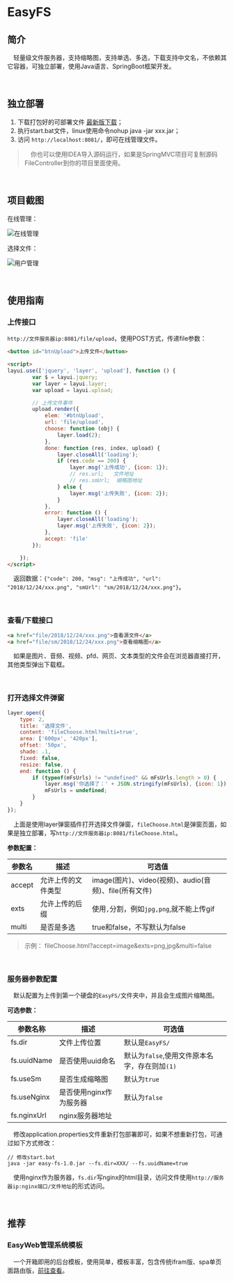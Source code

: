 # EasyFS

## 简介
&emsp;轻量级文件服务器，支持缩略图，支持单选、多选，下载支持中文名，不依赖其它容器，可独立部署，使用Java语言、SpringBoot框架开发。

<br>

## 独立部署
1. 下载打包好的可部署文件 [最新版下载](https://gitee.com/whvse/easy-fs/releases)；
2. 执行start.bat文件，linux使用命令nohup java -jar xxx.jar；
3. 访问 `http://localhost:8081/`，即可在线管理文件。 

> &emsp;你也可以使用IDEA导入源码运行，如果是SpringMVC项目可复制源码FileController到你的项目里面使用。

<br>

## 项目截图

在线管理：

![在线管理](https://ws1.sinaimg.cn/large/88052d6bly1fyk664e4laj20ou0fsgn6.jpg)

选择文件：

![用户管理](https://ws1.sinaimg.cn/large/88052d6bly1fyk66zs1tsj20ou0fsjtr.jpg)

<br>

## 使用指南

### 上传接口
`http://文件服务器ip:8081/file/upload`，使用POST方式，传递file参数：

```html
<button id="btnUpload">上传文件</button>

<script>
layui.use(['jquery', 'layer', 'upload'], function () {
        var $ = layui.jquery;
        var layer = layui.layer;
        var upload = layui.upload;

        // 上传文件事件
        upload.render({
            elem: '#btnUpload',
            url: 'file/upload',
            choose: function (obj) {
                layer.load(2);
            },
            done: function (res, index, upload) {
                layer.closeAll('loading');
                if (res.code == 200) {
                    layer.msg('上传成功', {icon: 1});
                    // res.url;   文件地址
                    // res.smUrl;  缩略图地址
                } else {
                    layer.msg('上传失败', {icon: 2});
                }
            },
            error: function () {
                layer.closeAll('loading');
                layer.msg('上传失败', {icon: 2});
            },
            accept: 'file'
        });

    });
</script>
```
&emsp;返回数据：`{"code": 200, "msg": "上传成功", "url": "2018/12/24/xxx.png", "smUrl": "sm/2018/12/24/xxx.png"}`。

<br>

### 查看/下载接口
```html
<a href="file/2018/12/24/xxx.png">查看源文件</a>
<a href="file/sm/2018/12/24/xxx.png">查看缩略图</a>
```
&emsp;如果是图片、音频、视频、pfd、网页、文本类型的文件会在浏览器直接打开，其他类型弹出下载框。

<br>

### 打开选择文件弹窗
```javascript
layer.open({
    type: 2,
    title: '选择文件',
    content: 'fileChoose.html?multi=true',
    area: ['600px', '420px'],
    offset: '50px',
    shade: .1,
    fixed: false,
    resize: false,
    end: function () {
        if (typeof(mFsUrls) != "undefined" && mFsUrls.length > 0) {
            layer.msg('你选择了：' + JSON.stringify(mFsUrls), {icon: 1});
            mFsUrls = undefined;
        }
    }
});
```
&emsp;上面是使用layer弹窗插件打开选择文件弹窗，`fileChoose.html`是弹窗页面，如果是独立部署，写`http://文件服务器ip:8081/fileChoose.html`。

**参数配置：**

 参数名 | 描述 | 可选值
 --- | --- | ---
 accept | 允许上传的文件类型 | image(图片)、video(视频)、audio(音频)、file(所有文件)
 exts | 允许上传的后缀 | 使用`,`分割，例如`jpg,png`,就不能上传gif
 multi | 是否是多选 | true和false，不写默认为false
 
 > 示例： fileChoose.html?accept=image&exts=png,jpg&multi=false

<br>

### 服务器参数配置
&emsp;默认配置为上传到第一个硬盘的`EasyFS/`文件夹中，并且会生成图片缩略图。

**可选参数：**

 参数名称 | 描述 | 可选值
 --- | --- | ---
 fs.dir | 文件上传位置 | 默认是`EasyFS/`
 fs.uuidName | 是否使用uuid命名 | 默认为`false`,使用文件原本名字，存在则加`(1)`
 fs.useSm | 是否生成缩略图 | 默认为`true`
 fs.useNginx | 是否使用nginx作为服务器 | 默认为`false`
 fs.nginxUrl | nginx服务器地址 | 


&emsp;修改application.properties文件重新打包部署即可，如果不想重新打包，可通过如下方式修改：

```text
// 修改start.bat
java -jar easy-fs-1.0.jar --fs.dir=XXX/ --fs.uuidName=true
```

&emsp;使用nginx作为服务器，`fs.dir`写nginx的html目录，访问文件使用`http://服务器ip:nginx端口/文件地址`的形式访问。

<br>

## 推荐
### EasyWeb管理系统模板
&emsp;一个开箱即用的后台模板，使用简单，模板丰富，包含传统ifram版、spa单页面路由版，[前往查看](https://easyweb.vip)。

<br>